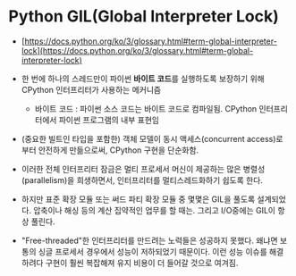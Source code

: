 # Python GIL(Global Interpreter Lock)

- [https://docs.python.org/ko/3/glossary.html#term-global-interpreter-lock](https://docs.python.org/ko/3/glossary.html#term-global-interpreter-lock)

- 한 번에 하나의 스레드만이 파이썬 **바이트 코드**를 실행하도록 보장하기 위해 CPython 인터프리터가 사용하는 메커니즘
  - 바이트 코드 : 파이썬 소스 코드는 바이트 코드로 컴파일됨. CPython 인터프리터에서 파이썬 프로그램의 내부 표현임

- (중요한 빌트인 타입을 포함한) 객체 모델이 동시 액세스(concurrent access)로부터 안전하게 만듦으로써, CPython 구현을 단순화함.

- 이러한 전체 인터프리터 잠금은 멀티 프로세서 머신이 제공하는 많은 병렬성(parallelism)을 희생하면서, 인터프리터를 멀티스레드화하기 쉽도록 한다.

- 하지만 표준 확장 모듈 또는 써드 파티 확장 모듈 중 몇몇은 GIL을 풀도록 설계되었다. 압축이나 해싱 등의 계산 집약적인 업무를 할 때는. 그리고 I/O중에는 GIL이 항상 풀린다.

- "Free-threaded"한 인터프리터를 만드려는 노력들은 성공하지 못했다. 왜냐면 보통의 싱글 프로세서 경우에서 성능이 저하되었기 때문이다. 이런 성능 이슈를 해결하려다 구현이 훨씬 복잡해져 유지 비용이 더 들어갈 것으로 여겨짐.

